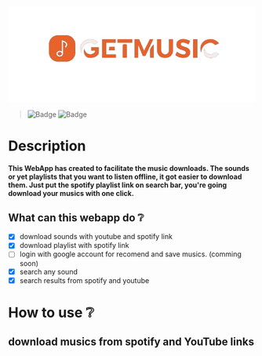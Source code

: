 ![certificado](https://github.com/bevly0101/frontend_gm/blob/main/public/images/logo_getmusic.png?raw=true)
> ![Badge](https://img.shields.io/static/v1?label=Status&message=developing&color=yellow&style=for-the-badge&logo=)
![Badge](https://img.shields.io/static/v1?label=react&message=framework&color=blue&style=for-the-badge&logo=REACT)
# Description
#### This WebApp has created to facilitate the music downloads. The sounds or yet playlists that you want to listen offline, it got easier to download them. Just put the spotify playlist link on search bar, you're going download your musics with one click.
## What can this webapp do :grey_question:
- [x]  download sounds with youtube and spotify link
- [x]  download playlist with spotify link
- [ ]  login with google account for recomend and save musics. (comming soon)
- [x]  search any sound
- [x]  search results from spotify and youtube

# How to use :grey_question:

## download musics from spotify and YouTube links
